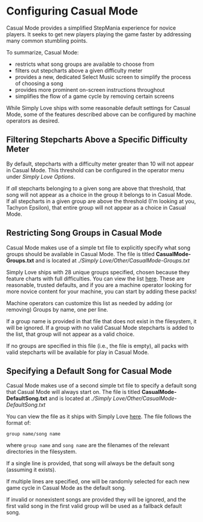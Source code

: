 # Configuring Casual Mode

Casual Mode provides a simplified StepMania experience for novice players.  It seeks to get new players playing the game faster by addressing many common stumbling points.

To summarize, Casual Mode:

  * restricts what song groups are available to choose from
  * filters out stepcharts above a given difficulty meter
  * provides a new, dedicated Select Music screen to simplify the process of choosing a song
  * provides more prominent on-screen instructions throughout
  * simplifies the flow of a game cycle by removing certain screens

While Simply Love ships with some reasonable default settings for Casual Mode, some of the features described above can be configured by machine operators as desired.

## Filtering Stepcharts Above a Specific Difficulty Meter

By default, stepcharts with a difficulty meter greater than 10 will not appear in Casual Mode.  This threshold can be configured in the operator menu under *Simply Love Options*.

If *all* stepcharts belonging to a given song are above that threshold, that song will not appear as a choice in the group it belongs to in Casual Mode.  If all stepcharts in a given group are above the threshold (I'm looking at you, Tachyon Epsilon), that entire group will not appear as a choice in Casual Mode.

## Restricting Song Groups in Casual Mode

Casual Mode makes use of a simple txt file to explicitly specify what song groups should be available in Casual Mode.  The file is titled **CasualMode-Groups.txt** and is located at *./Simply Love/Other/CasualMode-Groups.txt*

Simply Love ships with 28 unique groups specified, chosen because they feature charts with full difficulties.  You can view the list [here](./Other/CasualMode-Groups.txt).  These are reasonable, trusted defaults, and if you are a machine operator looking for more novice content for your machine, you can start by adding these packs!

Machine operators can customize this list as needed by adding (or removing) Groups by name, one per line.

If a group name is provided in that file that does not exist in the filesystem, it will be ignored.  If a group with no valid Casual Mode stepcharts is added to the list, that group will not appear as a valid choice.

If no groups are specified in this file (i.e., the file is empty), all packs with valid stepcharts will be available for play in Casual Mode.

## Specifying a Default Song for Casual Mode

Casual Mode makes use of a second simple txt file to specify a default song that Casual Mode will always start on.  The file is titled **CasualMode-DefaultSong.txt** and is located at *./Simply Love/Other/CasualMode-DefaultSong.txt*

You can view the file as it ships with Simply Love [here](./Other/CasualMode-DefaultSong.txt).  The file follows the format of:

```
group name/song name
```

where `group name` and `song name` are the filenames of the relevant directories in the filesystem.

If a single line is provided, that song will always be the default song (assuming it exists).

If multiple lines are specified, one will be randomly selected for each new game cycle in Casual Mode as the default song.

If invalid or nonexistent songs are provided they will be ignored, and the first valid song in the first valid group will be used as a fallback default song.
